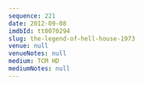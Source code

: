 ```yaml
---
sequence: 221
date: 2012-09-08
imdbId: tt0070294
slug: the-legend-of-hell-house-1973
venue: null
venueNotes: null
medium: TCM HD
mediumNotes: null
---
```

